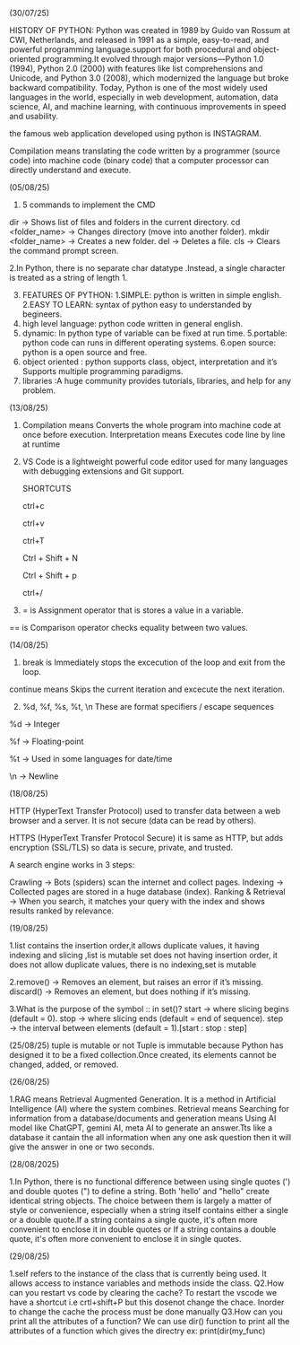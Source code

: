 (30/07/25)

HISTORY OF PYTHON:  Python was created in 1989 by Guido van Rossum at CWI, Netherlands, and released in 1991 as a simple, easy-to-read, and powerful programming language.support for both procedural and object-oriented programming.It evolved through major versions—Python 1.0 (1994), Python 2.0 (2000) with features like list comprehensions and Unicode, and Python 3.0 (2008), which modernized the language but broke backward compatibility. Today, Python is one of the most widely used languages in the world, especially in web development, automation, data science, AI, and machine learning, with continuous improvements in speed and usability.

 the famous web application developed using python is INSTAGRAM.

 Compilation means translating the code written by a programmer (source code) into machine code (binary code) that a computer processor can directly understand and execute.

 (05/08/25)

1. 5 commands to implement the CMD 

 dir → Shows list of files and folders in the current directory.
cd <folder_name> → Changes directory (move into another folder).
mkdir <folder_name> → Creates a new folder.
del <filename> → Deletes a file.
cls → Clears the command prompt screen.
 
 2.In Python, there is no separate char datatype .Instead, a single character is treated as a string of length 1.

3. FEATURES OF PYTHON:
1.SIMPLE: python is written in simple english.
2.EASY TO LEARN: syntax of python easy to understanded by begineers.
3. high level language: python code written in general english.
4. dynamic: In python type of variable can be fixed at run time.
5.portable: python code can runs in different operating systems.
6.open source: python is a open source and free.
7. object oriented : python supports class, object, interpretation and it’s Supports multiple programming paradigms.
8. libraries :A huge community provides tutorials, libraries, and help for any problem.

(13/08/25)

1. Compilation means Converts the whole program into machine code at once before execution. Interpretation means Executes code line by line at runtime

2. VS Code is a lightweight powerful code editor used for many languages with debugging extensions and Git support.

    SHORTCUTS

   ctrl+c
   
   ctrl+v

   ctrl+T

   Ctrl + Shift + N

   Ctrl + Shift + p

   ctrl+/

4.  = is Assignment operator that is stores a value in a variable.
 
   == is Comparison operator checks equality between two values.

(14/08/25)

1.  break is Immediately stops the excecution of the loop and exit from the loop.

 continue  means Skips the current iteration and excecute the next iteration.

 2. %d, %f, %s, %t, \n These are format specifiers / escape sequences 

%d → Integer 

%f → Floating-point 

%t → Used in some languages for date/time

\n → Newline

(18/08/25)

HTTP (HyperText Transfer Protocol) used to transfer data between a web browser and a server. It is not secure (data can be read by others).

HTTPS (HyperText Transfer Protocol Secure)  it is same as HTTP, but adds encryption (SSL/TLS) so data is secure, private, and trusted.

A search engine works in 3 steps:

Crawling → Bots (spiders) scan the internet and collect pages.
Indexing → Collected pages are stored in a huge database (index).
Ranking & Retrieval → When you search, it matches your query with the index and shows results ranked by relevance.

(19/08/25)

1.list contains the insertion order,it allows duplicate values, it having indexing and slicing ,list is mutable
set does not having insertion order, it does not allow duplicate values, there is no indexing,set is mutable

2.remove() → Removes an element, but raises an error if it’s missing. discard() → Removes an element, but does nothing if it’s missing.

3.What is the purpose of the symbol :: in set()? start → where slicing begins (default = 0). stop → where slicing ends (default = end of sequence). step → the interval between elements (default = 1).[start : stop : step]

(25/08/25)
tuple is mutable or not
Tuple is immutable because Python has designed it to be a fixed collection.Once created, its elements cannot be changed, added, or removed.
 
 (26/08/25)

 1.RAG means Retrieval Augmented Generation.
It is a method in Artificial Intelligence (AI) where the system combines. Retrieval means Searching for information from a database/documents and generation means Using AI model like ChatGPT, gemini AI, meta AI to generate an answer.Tts like a database it cantain the all information when any one ask question then it will give the answer in one or two seconds. 

(28/08/2025)

1.In Python, there is no functional difference between using single quotes (') and double quotes (") to define a string. Both 'hello' and "hello" create identical string objects. The choice between them is largely a matter of style or convenience, especially when a string itself contains either a single or a double quote.If a string contains a single quote, it's often more convenient to enclose it in double quotes or If a string contains a double quote, it's often more convenient to enclose it in single quotes.

(29/08/25)

1.self refers to the instance of the class that is currently being used. It allows access to instance variables and methods inside the class. Q2.How can you restart vs code by clearing the cache? To restart the vscode we have a shortcut i.e crtl+shift+P but this dosenot change the chace. Inorder to change the cache the process must be done manually Q3.How can you print all the attributes of a function? We can use dir() function to print all the attributes of a function which gives the directry ex: print(dir(my_func)

